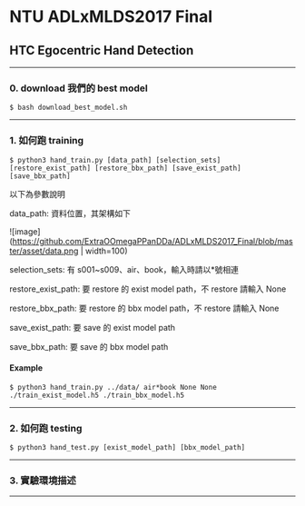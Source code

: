 # NTU ADLxMLDS2017 Final
## HTC Egocentric Hand Detection

---
### 0. download 我們的 best model

```
$ bash download_best_model.sh
```


---
### 1. 如何跑 training

```
$ python3 hand_train.py [data_path] [selection_sets] [restore_exist_path] [restore_bbx_path] [save_exist_path] [save_bbx_path]
```


以下為參數說明

data_path: 資料位置，其架構如下

![image](https://github.com/ExtraOOmegaPPanDDa/ADLxMLDS2017_Final/blob/master/asset/data.png | width=100)

selection_sets: 有 s001~s009、air、book，輸入時請以*號相連

restore_exist_path: 要 restore 的 exist model path，不 restore 請輸入 None

restore_bbx_path: 要 restore 的 bbx model path，不 restore 請輸入 None

save_exist_path: 要 save 的 exist model path

save_bbx_path: 要 save 的 bbx model path

#### Example

```
$ python3 hand_train.py ../data/ air*book None None ./train_exist_model.h5 ./train_bbx_model.h5
```


---
### 2. 如何跑 testing

```
$ python3 hand_test.py [exist_model_path] [bbx_model_path]
```

---
### 3. 實驗環境描述
---
